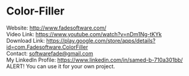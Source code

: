 # Color-Filler
Website: http://www.fadesoftware.com/
<br>
Video Link: https://www.youtube.com/watch?v=nDm1Ng-tKYk
<br>
Download Link: https://play.google.com/store/apps/details?id=com.Fadesoftware.ColorFiller
<br>
Contact: softwarefade@gmail.com
<br>
My LinkedIn Profile: https://www.linkedin.com/in/samed-b-710a301bb/
<br>
ALERT! You can use it for your own project.
